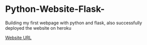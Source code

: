 # Python-Website-Flask-
Building my first webpage with python and flask, also successfully deployed the website on heroku

[Website URL](https://dhowdy.herokuapp.com/)
